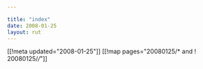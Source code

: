 ```yaml
---

title: "index"
date: 2008-01-25
layout: rut
---
```


[[!meta updated="2008-01-25"]]
[[!map pages="20080125/* and ! 20080125/*/*"]]
